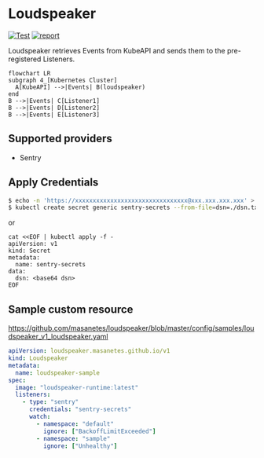 # Loudspeaker

[![Test](https://github.com/masanetes/loudspeaker/actions/workflows/test.yml/badge.svg)](https://github.com/masanetes/loudspeaker/actions/workflows/test.yml)
[![report](https://goreportcard.com/badge/github.com/masanetes/loudspeaker)](https://goreportcard.com/badge/github.com/masanetes/loudspeaker)

Loudspeaker retrieves Events from KubeAPI and sends them to the pre-registered Listeners.

```mermaid
flowchart LR
subgraph 4_[Kubernetes Cluster]
  A[KubeAPI] -->|Events| B(loudspeaker)
end  
B -->|Events| C[Listener1]
B -->|Events| D[Listener2]
B -->|Events| E[Listener3]
```

## Supported providers

- Sentry

## Apply Credentials

```bash
$ echo -n 'https://xxxxxxxxxxxxxxxxxxxxxxxxxxxxxxxx@xxx.xxx.xxx.xxx' > ./dsn.txt
$ kubectl create secret generic sentry-secrets --from-file=dsn=./dsn.txt
```

or

```
cat <<EOF | kubectl apply -f -
apiVersion: v1
kind: Secret
metadata:
  name: sentry-secrets
data:
  dsn: <base64 dsn>
EOF
```

## Sample custom resource

https://github.com/masanetes/loudspeaker/blob/master/config/samples/loudspeaker_v1_loudspeaker.yaml

```yaml
apiVersion: loudspeaker.masanetes.github.io/v1
kind: Loudspeaker
metadata:
  name: loudspeaker-sample
spec:
  image: "loudspeaker-runtime:latest"
  listeners:
    - type: "sentry"
      credentials: "sentry-secrets"
      watch:
        - namespace: "default"
          ignore: ["BackoffLimitExceeded"]
        - namespace: "sample"
          ignore: ["Unhealthy"]
```
